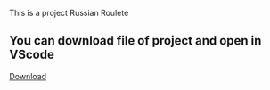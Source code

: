 This is a project Russian Roulete

You can download file of project and open in VScode
--------------------------------------------------------------------------------------------------------------------------------------------------------------------
[Download](url"https://github.com/Jadealarm/Project-no.1/archive/refs/heads/main.zip")
